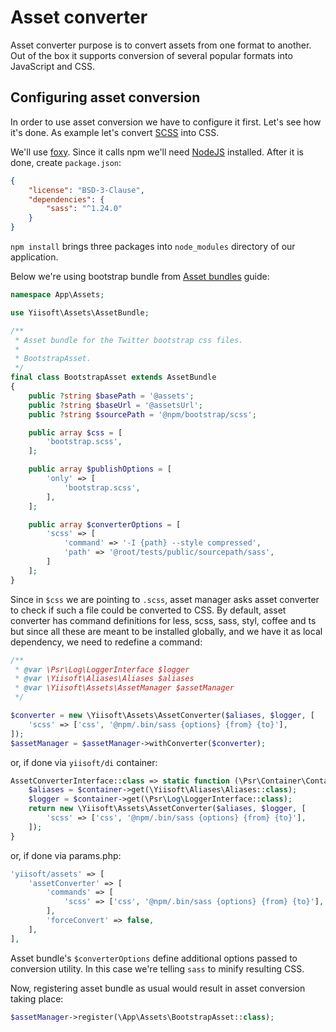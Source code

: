 # Asset converter

Asset converter purpose is to convert assets from one format to another. Out of the box it supports conversion of
several popular formats into JavaScript and CSS.

## Configuring asset conversion

In order to use asset conversion we have to configure it first. Let's see how it's done. As example
let's convert [SCSS](https://sass-lang.com/) into CSS.  

We'll use [foxy](https://github.com/fxpio/foxy). Since it calls npm we'll need [NodeJS](https://nodejs.org/en/) installed.
After it is done, create `package.json`:

```json
{
    "license": "BSD-3-Clause",
    "dependencies": {
        "sass": "^1.24.0"
    }
}
```

`npm install` brings three packages into `node_modules` directory of our application.

Below we're using bootstrap bundle from [Asset bundles](asset-bundles.md) guide:

```php
namespace App\Assets;

use Yiisoft\Assets\AssetBundle;

/**
 * Asset bundle for the Twitter bootstrap css files.
 *
 * BootstrapAsset.
 */
final class BootstrapAsset extends AssetBundle
{
    public ?string $basePath = '@assets';
    public ?string $baseUrl = '@assetsUrl';
    public ?string $sourcePath = '@npm/bootstrap/scss';

    public array $css = [
        'bootstrap.scss',
    ];

    public array $publishOptions = [
        'only' => [
            'bootstrap.scss',
        ],
    ];

    public array $converterOptions = [
        'scss' => [
            'command' => '-I {path} --style compressed',
            'path' => '@root/tests/public/sourcepath/sass',
        ]
    ];
}
```

Since in `$css` we are pointing to `.scss`, asset manager asks asset converter to check if such a file could be converted
to CSS. By default, asset converter has command definitions for less, scss, sass, styl, coffee and ts but since all these
are meant to be installed globally, and we have it as local dependency, we need to redefine a command:

```php
/**
 * @var \Psr\Log\LoggerInterface $logger
 * @var \Yiisoft\Aliases\Aliases $aliases
 * @var \Yiisoft\Assets\AssetManager $assetManager
 */

$converter = new \Yiisoft\Assets\AssetConverter($aliases, $logger, [
    'scss' => ['css', '@npm/.bin/sass {options} {from} {to}'],
]);
$assetManager = $assetManager->withConverter($converter);
```  

or, if done via `yiisoft/di` container:

```php
AssetConverterInterface::class => static function (\Psr\Container\ContainerInterface $container) {
    $aliases = $container->get(\Yiisoft\Aliases\Aliases::class);
    $logger = $container->get(\Psr\Log\LoggerInterface::class);
    return new \Yiisoft\Assets\AssetConverter($aliases, $logger, [
        'scss' => ['css', '@npm/.bin/sass {options} {from} {to}'],
    ]);
}
```

or, if done via params.php:

```php
'yiisoft/assets' => [
    'assetConverter' => [
        'commands' => [
            'scss' => ['css', '@npm/.bin/sass {options} {from} {to}'],
        ],
        'forceConvert' => false,
    ],
],
```

Asset bundle's `$converterOptions` define additional options passed to conversion utility. In this case we're telling `sass`
to minify resulting CSS.

Now, registering asset bundle as usual would result in asset conversion taking place:

```php
$assetManager->register(\App\Assets\BootstrapAsset::class);
```
